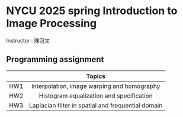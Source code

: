 # NYCU 2025 spring Introduction to Image Processing

Instructor : 陳冠文

## Programming assignment

||Topics|
|:-:|:-:|
|HW1|Interpolation, image warping and homography|
|HW2|Histogram equalization and specification|
|HW3|Laplacian filter in spatial and frequential domain|
